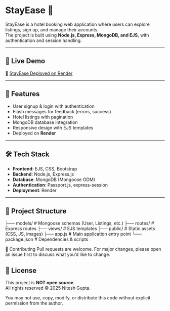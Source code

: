 # StayEase 🏨

StayEase is a hotel booking web application where users can explore listings, sign up, and manage their accounts.  
The project is built using **Node.js, Express, MongoDB, and EJS**, with authentication and session handling.

---

## 🚀 Live Demo
🔗 [StayEase Deployed on Render](https://stayease-jegu.onrender.com/)

---

## 📌 Features
- User signup & login with authentication
- Flash messages for feedback (errors, success)
- Hotel listings with pagination
- MongoDB database integration
- Responsive design with EJS templates
- Deployed on **Render**

---

## 🛠️ Tech Stack
- **Frontend**: EJS, CSS, Bootstrap
- **Backend**: Node.js, Express.js
- **Database**: MongoDB (Mongoose ODM)
- **Authentication**: Passport.js, express-session
- **Deployment**: Render

---

## 📂 Project Structure
├── models/ # Mongoose schemas (User, Listings, etc.)
├── routes/ # Express routes
├── views/ # EJS templates
├── public/ # Static assets (CSS, JS, images)
├── app.js # Main application entry point
└── package.json # Dependencies & scripts

🤝 Contributing
Pull requests are welcome. For major changes, please open an issue first to discuss what you’d like to change.

## 📜 License
This project is **NOT open source**.  
All rights reserved © 2025 Nitesh Gupta.  

You may not use, copy, modify, or distribute this code without explicit permission from the author.

